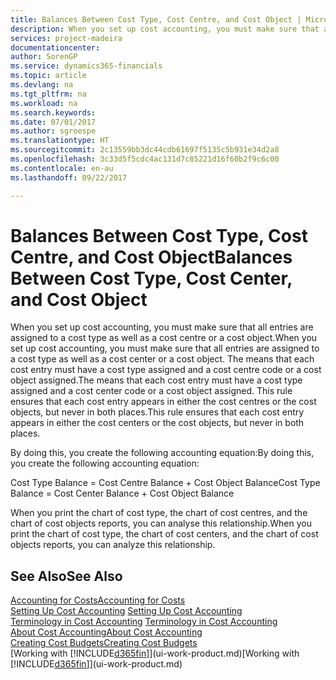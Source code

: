 ```yaml
---
title: Balances Between Cost Type, Cost Centre, and Cost Object | Microsoft Docs
description: When you set up cost accounting, you must make sure that all entries are assigned to a cost type as well as a cost centre or a cost object. The means that each cost entry must have a cost type assigned and a cost centre code or a cost object assigned. This rule ensures that each cost entry appears in either the cost centres or the cost objects, but never in both places.
services: project-madeira
documentationcenter: 
author: SorenGP
ms.service: dynamics365-financials
ms.topic: article
ms.devlang: na
ms.tgt_pltfrm: na
ms.workload: na
ms.search.keywords: 
ms.date: 07/01/2017
ms.author: sgroespe
ms.translationtype: HT
ms.sourcegitcommit: 2c13559bb3dc44cdb61697f5135c5b931e34d2a8
ms.openlocfilehash: 3c33d5f5cdc4ac131d7c85221d16f60b2f9c6c00
ms.contentlocale: en-au
ms.lasthandoff: 09/22/2017

---
```

# <a name="balances-between-cost-type-cost-center-and-cost-object"></a><span data-ttu-id="642fe-105">Balances Between Cost Type, Cost Centre, and Cost Object</span><span class="sxs-lookup"><span data-stu-id="642fe-105">Balances Between Cost Type, Cost Center, and Cost Object</span></span>
<span data-ttu-id="642fe-106">When you set up cost accounting, you must make sure that all entries are assigned to a cost type as well as a cost centre or a cost object.</span><span class="sxs-lookup"><span data-stu-id="642fe-106">When you set up cost accounting, you must make sure that all entries are assigned to a cost type as well as a cost center or a cost object.</span></span> <span data-ttu-id="642fe-107">The means that each cost entry must have a cost type assigned and a cost centre code or a cost object assigned.</span><span class="sxs-lookup"><span data-stu-id="642fe-107">The means that each cost entry must have a cost type assigned and a cost center code or a cost object assigned.</span></span> <span data-ttu-id="642fe-108">This rule ensures that each cost entry appears in either the cost centres or the cost objects, but never in both places.</span><span class="sxs-lookup"><span data-stu-id="642fe-108">This rule ensures that each cost entry appears in either the cost centers or the cost objects, but never in both places.</span></span>  

 <span data-ttu-id="642fe-109">By doing this, you create the following accounting equation:</span><span class="sxs-lookup"><span data-stu-id="642fe-109">By doing this, you create the following accounting equation:</span></span>  

 <span data-ttu-id="642fe-110">Cost Type Balance = Cost Centre Balance + Cost Object Balance</span><span class="sxs-lookup"><span data-stu-id="642fe-110">Cost Type Balance = Cost Center Balance + Cost Object Balance</span></span>  

 <span data-ttu-id="642fe-111">When you print the chart of cost type, the chart of cost centres, and the chart of cost objects reports, you can analyse this relationship.</span><span class="sxs-lookup"><span data-stu-id="642fe-111">When you print the chart of cost type, the chart of cost centers, and the chart of cost objects reports, you can analyze this relationship.</span></span>  

## <a name="see-also"></a><span data-ttu-id="642fe-112">See Also</span><span class="sxs-lookup"><span data-stu-id="642fe-112">See Also</span></span>  
[<span data-ttu-id="642fe-113">Accounting for Costs</span><span class="sxs-lookup"><span data-stu-id="642fe-113">Accounting for Costs</span></span>](finance-manage-cost-accounting.md)  
 <span data-ttu-id="642fe-114">[Setting Up Cost Accounting](finance-set-up-cost-accounting.md) </span><span class="sxs-lookup"><span data-stu-id="642fe-114">[Setting Up Cost Accounting](finance-set-up-cost-accounting.md) </span></span>  
 <span data-ttu-id="642fe-115">[Terminology in Cost Accounting](finance-terminology-in-cost-accounting.md) </span><span class="sxs-lookup"><span data-stu-id="642fe-115">[Terminology in Cost Accounting](finance-terminology-in-cost-accounting.md) </span></span>  
 [<span data-ttu-id="642fe-116">About Cost Accounting</span><span class="sxs-lookup"><span data-stu-id="642fe-116">About Cost Accounting</span></span>](finance-about-cost-accounting.md)  
 [<span data-ttu-id="642fe-117">Creating Cost Budgets</span><span class="sxs-lookup"><span data-stu-id="642fe-117">Creating Cost Budgets</span></span>](finance-create-cost-budgets.md)  
 <span data-ttu-id="642fe-118">[Working with [!INCLUDE[d365fin](includes/d365fin_md.md)]](ui-work-product.md)</span><span class="sxs-lookup"><span data-stu-id="642fe-118">[Working with [!INCLUDE[d365fin](includes/d365fin_md.md)]](ui-work-product.md)</span></span>

